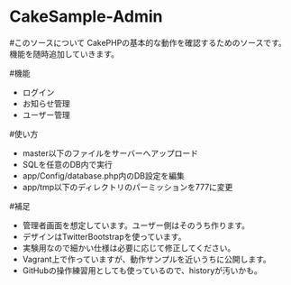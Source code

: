 CakeSample-Admin
================

#このソースについて
CakePHPの基本的な動作を確認するためのソースです。
機能を随時追加していきます。

#機能
- ログイン
- お知らせ管理
- ユーザー管理

#使い方
- master以下のファイルをサーバーへアップロード
- SQLを任意のDB内で実行
- app/Config/database.php内のDB設定を編集
- app/tmp以下のディレクトリのパーミッションを777に変更

#補足
- 管理者画面を想定しています。ユーザー側はそのうち作ります。
- デザインはTwitterBootstrapを使っています。
- 実験用なので細かい仕様は必要に応じて修正してください。
- Vagrant上で作っていますが、動作サンプルを近いうちに公開します。
- GitHubの操作練習用としても使っているので、historyが汚いかも。
